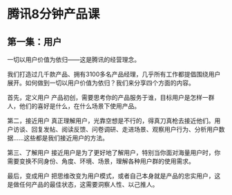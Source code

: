 # 腾讯8分钟产品课

## 第一集：用户

一切以用户价值为依归——这是腾讯的经营理念。

我们打造过几千款产品、拥有3100多名产品经理，几乎所有工作都提倡围绕用户展开。如何做到一切以用户价值为依归？我们来分享四个方面的内容。

首先，定义用户
产品初创，需要思考你的产品服务于谁，目标用户是怎样一群人，他们的喜好是什么，在什么场景下使用产品。

第二，接近用户
真正理解用户，光靠空想是不行的，得真刀真枪去接近他们。用户访谈、回复发帖、阅读反馈、问卷调研、走进场景、观察用户行为、分析用户数据......这些都是我们接近用户的方法。

第三、了解用户
接近用户是为了更好地了解用户，特别当你面对海量用户时，你需要变换不同身份、角度、环境、场景，理解各种用户群的使用需求。

最后，变成用户
把思维改变为用户模式，或者自己本身就是产品的忠实用户，这是做任何产品的最佳状态，这需要洞察人性、以己推人。
